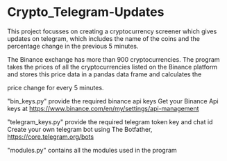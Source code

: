 # Crypto_Telegram-Updates
This project focusses on creating a cryptocurrency screener which gives updates on telegram, 
which includes the name of the coins and the percentage change in the previous 5 minutes.

The Binance exchange has more than 900 cryptocurrencies. The program takes the prices of all the
cryptocurrencies listed on the Binance platform and stores this price data in a pandas data frame and calculates the

price change for every 5 minutes.

"bin_keys.py" provide the required binance api keys
Get your Binance Api keys at https://www.binance.com/en/my/settings/api-management

"telegram_keys.py" provide the required telegram token key and chat id
Create your own telegram bot using The Botfather, https://core.telegram.org/bots

"modules.py" contains all the modules used in the program
